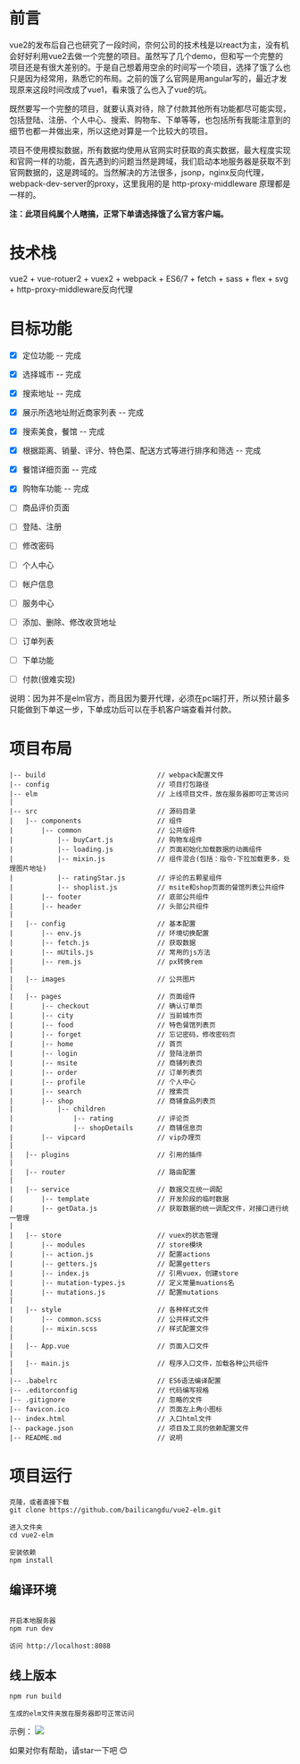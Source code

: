 # 前言

vue2的发布后自己也研究了一段时间，奈何公司的技术栈是以react为主，没有机会好好利用vue2去做一个完整的项目。虽然写了几个demo，但和写一个完整的项目还是有很大差别的。于是自己想着用空余的时间写一个项目，选择了饿了么也只是因为经常用，熟悉它的布局。之前的饿了么官网是用angular写的，最近才发现原来这段时间改成了vue1，看来饿了么也入了vue的坑。

既然要写一个完整的项目，就要认真对待，除了付款其他所有功能都尽可能实现，包括登陆、注册、个人中心、搜索、购物车、下单等等，也包括所有我能注意到的细节也都一并做出来，所以这绝对算是一个比较大的项目。

项目不使用模拟数据，所有数据均使用从官网实时获取的真实数据，最大程度实现和官网一样的功能，首先遇到的问题当然是跨域，我们启动本地服务器是获取不到官网数据的，这是跨域的。当然解决的方法很多，jsonp，nginx反向代理，webpack-dev-server的proxy，这里我用的是 http-proxy-middleware 原理都是一样的。


__注：此项目纯属个人瞎搞，正常下单请选择饿了么官方客户端。__


# 技术栈
vue2 + vue-rotuer2 + vuex2 + webpack + ES6/7 + fetch + sass + flex + svg + http-proxy-middleware反向代理 

# 目标功能
- [x] 定位功能 -- 完成
- [x] 选择城市 -- 完成
- [x] 搜索地址 -- 完成
- [x] 展示所选地址附近商家列表 -- 完成
- [x] 搜索美食，餐馆 -- 完成
- [x] 根据距离、销量、评分、特色菜、配送方式等进行排序和筛选 -- 完成
- [x] 餐馆详细页面 -- 完成
- [x] 购物车功能 -- 完成
- [ ] 商品评价页面
- [ ] 登陆、注册
- [ ] 修改密码
- [ ] 个人中心
- [ ] 帐户信息
- [ ] 服务中心
- [ ] 添加、删除、修改收货地址
- [ ] 订单列表
- [ ] 下单功能
- [ ] 付款(很难实现)


说明：因为并不是elm官方，而且因为要开代理，必须在pc端打开，所以预计最多只能做到下单这一步，下单成功后可以在手机客户端查看并付款。

# 项目布局
```
|-- build                            // webpack配置文件
|-- config                           // 项目打包路径
|-- elm                           	 // 上线项目文件，放在服务器即可正常访问
|
|-- src                              // 源码目录
|   |-- components                   // 组件
|       |-- common                   // 公共组件
|			|-- buyCart.js           // 购物车组件
|			|-- loading.js           // 页面初始化加载数据的动画组件
|			|-- mixin.js             // 组件混合(包括：指令-下拉加载更多，处理图片地址)
|			|-- ratingStar.js        // 评论的五颗星组件
|			|-- shoplist.js          // msite和shop页面的餐馆列表公共组件
|       |-- footer                   // 底部公共组件
|       |-- header                 	 // 头部公共组件
|
|   |-- config                       // 基本配置
|       |-- env.js                   // 环境切换配置
|       |-- fetch.js                 // 获取数据
|       |-- mUtils.js                // 常用的js方法
|       |-- rem.js                   // px转换rem
|
|   |-- images                       // 公共图片
|
|   |-- pages                        // 页面组件
|       |-- checkout                 // 确认订单页
|       |-- city                     // 当前城市页
|		|-- food                 	 // 特色餐馆列表页
|       |-- forget                   // 忘记密码，修改密码页
|       |-- home                     // 首页
|       |-- login                    // 登陆注册页
|       |-- msite                    // 商铺列表页
|       |-- order                    // 订单列表页
|       |-- profile                  // 个人中心
|       |-- search                   // 搜索页
|       |-- shop                     // 商铺食品列表页
|			|-- children             
|				|-- rating           // 评论页   
|				|-- shopDetails      // 商铺信息页           
|       |-- vipcard                  // vip办理页
|
|   |-- plugins                      // 引用的插件
|
|   |-- router                       // 路由配置
|
|   |-- service                      // 数据交互统一调配
|		|-- template                 // 开发阶段的临时数据
|		|-- getData.js               // 获取数据的统一调配文件，对接口进行统一管理
|
|   |-- store                        // vuex的状态管理
|       |-- modules                  // store模块
|       |-- action.js                // 配置actions
|       |-- getters.js               // 配置getters
|       |-- index.js                 // 引用vuex，创建store
|       |-- mutation-types.js        // 定义常量muations名
|       |-- mutations.js             // 配置mutations
|
|   |-- style                        // 各种样式文件
|       |-- common.scss              // 公共样式文件
|       |-- mixin.scss               // 样式配置文件
|
|   |-- App.vue                      // 页面入口文件
|
|   |-- main.js                      // 程序入口文件，加载各种公共组件
|
|-- .babelrc                         // ES6语法编译配置
|-- .editorconfig                    // 代码编写规格
|-- .gitignore                       // 忽略的文件
|-- favicon.ico                      // 页面左上角小图标
|-- index.html                       // 入口html文件
|-- package.json                     // 项目及工具的依赖配置文件
|-- README.md                        // 说明
```



# 项目运行
```
克隆，或者直接下载
git clone https://github.com/bailicangdu/vue2-elm.git  

进入文件夹
cd vue2-elm

安装依赖
npm install
```

## 编译环境
```

开启本地服务器
npm run dev

访问 http://localhost:8088
```


## 线上版本
```
npm run build

生成的elm文件夹放在服务器即可正常访问
```

示例：
![](https://github.com/bailicangdu/vue2-elm/blob/master/src/images/home.png)


如果对你有帮助，请star一下吧 😊

